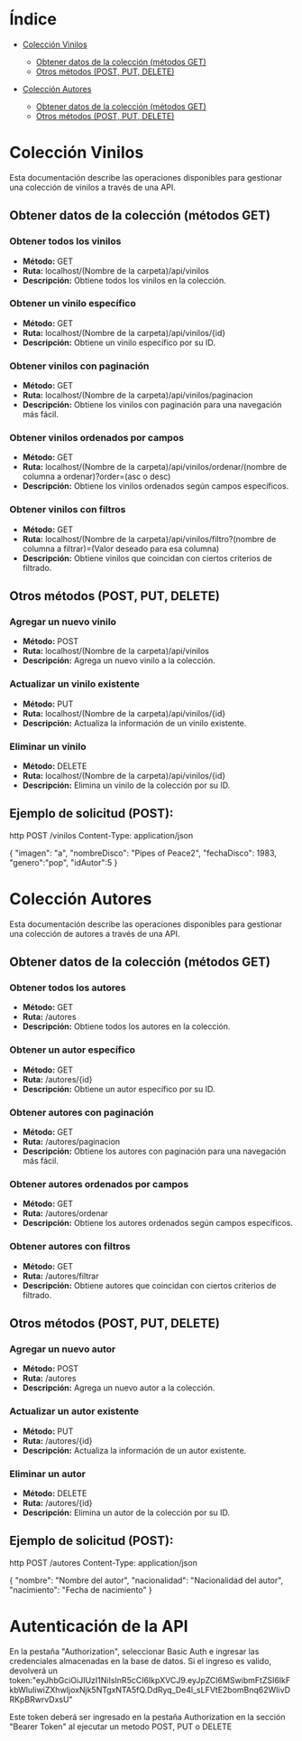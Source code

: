 # Índice

- [Colección Vinilos](#colección-vinilos)
  - [Obtener datos de la colección (métodos GET)](#obtener-datos-de-la-colección-métodos-get)
  - [Otros métodos (POST, PUT, DELETE)](#otros-métodos-post-put-delete)

- [Colección Autores](#colección-autores)
  - [Obtener datos de la colección (métodos GET)](#obtener-datos-de-la-colección-métodos-get-1)
  - [Otros métodos (POST, PUT, DELETE)](#otros-métodos-post-put-delete-1)


# Colección Vinilos

Esta documentación describe las operaciones disponibles para gestionar una colección de vinilos a través de una API.

## Obtener datos de la colección (métodos GET)

### Obtener todos los vinilos
- **Método:** GET
- **Ruta:** localhost/(Nombre de la carpeta)/api/vinilos
- **Descripción:** Obtiene todos los vinilos en la colección.

### Obtener un vinilo específico
- **Método:** GET
- **Ruta:** localhost/(Nombre de la carpeta)/api/vinilos/{id}
- **Descripción:** Obtiene un vinilo específico por su ID.

### Obtener vinilos con paginación
- **Método:** GET
- **Ruta:** localhost/(Nombre de la carpeta)/api/vinilos/paginacion
- **Descripción:** Obtiene los vinilos con paginación para una navegación más fácil.

### Obtener vinilos ordenados por campos
- **Método:** GET
- **Ruta:**  localhost/(Nombre de la carpeta)/api/vinilos/ordenar/(nombre de columna a ordenar)?order=(asc o desc)
- **Descripción:** Obtiene los vinilos ordenados según campos específicos.

### Obtener vinilos con filtros
- **Método:** GET
- **Ruta:**  localhost/(Nombre de la carpeta)/api/vinilos/filtro?(nombre de columna a filtrar)=(Valor deseado para esa columna)
- **Descripción:** Obtiene vinilos que coincidan con ciertos criterios de filtrado.

## Otros métodos (POST, PUT, DELETE)

### Agregar un nuevo vinilo
- **Método:** POST
- **Ruta:** localhost/(Nombre de la carpeta)/api/vinilos
- **Descripción:** Agrega un nuevo vinilo a la colección.

### Actualizar un vinilo existente
- **Método:** PUT
- **Ruta:** localhost/(Nombre de la carpeta)/api/vinilos/{id}
- **Descripción:** Actualiza la información de un vinilo existente.

### Eliminar un vinilo
- **Método:** DELETE
- **Ruta:** localhost/(Nombre de la carpeta)/api/vinilos/{id}
- **Descripción:** Elimina un vinilo de la colección por su ID.

## Ejemplo de solicitud (POST):

http
POST /vinilos
Content-Type: application/json

{
"imagen": "a",
"nombreDisco": "Pipes of Peace2",
"fechaDisco": 1983,
"genero":"pop",
"idAutor":5
}
# Colección Autores

Esta documentación describe las operaciones disponibles para gestionar una colección de autores a través de una API.

## Obtener datos de la colección (métodos GET)

### Obtener todos los autores
- **Método:** GET
- **Ruta:** /autores
- **Descripción:** Obtiene todos los autores en la colección.

### Obtener un autor específico
- **Método:** GET
- **Ruta:** /autores/{id}
- **Descripción:** Obtiene un autor específico por su ID.

### Obtener autores con paginación
- **Método:** GET
- **Ruta:** /autores/paginacion
- **Descripción:** Obtiene los autores con paginación para una navegación más fácil.

### Obtener autores ordenados por campos
- **Método:** GET
- **Ruta:** /autores/ordenar
- **Descripción:** Obtiene los autores ordenados según campos específicos.

### Obtener autores con filtros
- **Método:** GET
- **Ruta:** /autores/filtrar
- **Descripción:** Obtiene autores que coincidan con ciertos criterios de filtrado.

## Otros métodos (POST, PUT, DELETE)

### Agregar un nuevo autor
- **Método:** POST
- **Ruta:** /autores
- **Descripción:** Agrega un nuevo autor a la colección.

### Actualizar un autor existente
- **Método:** PUT
- **Ruta:** /autores/{id}
- **Descripción:** Actualiza la información de un autor existente.

### Eliminar un autor
- **Método:** DELETE
- **Ruta:** /autores/{id}
- **Descripción:** Elimina un autor de la colección por su ID.

## Ejemplo de solicitud (POST):

http
POST /autores
Content-Type: application/json

{
    "nombre": "Nombre del autor",
    "nacionalidad": "Nacionalidad del autor",
    "nacimiento": "Fecha de nacimiento"
}

# Autenticación de la API
En la pestaña "Authorization", seleccionar Basic Auth e ingresar las credenciales almacenadas en la base de datos. Si el ingreso es valido, devolverá un token:"eyJhbGciOiJIUzI1NiIsInR5cCI6IkpXVCJ9.eyJpZCI6MSwibmFtZSI6IkFkbWluIiwiZXhwIjoxNjk5NTgxNTA5fQ.DdRyq_De4l_sLFVtE2bomBnq62WIivDRKpBRwrvDxsU"

Este token deberá ser ingresado en la pestaña Authorization en la sección "Bearer Token" al ejecutar un metodo POST, PUT o DELETE
